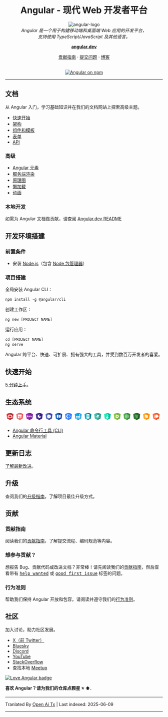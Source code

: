 <h1 align="center">Angular - 现代 Web 开发者平台</h1>

<p align="center">
  <img src="https://raw.githubusercontent.com/angular/angular/main/adev/src/assets/images/press-kit/angular_icon_gradient.gif" alt="angular-logo" width="120px" height="120px"/>
  <br>
  <em>Angular 是一个用于构建移动端和桌面端 Web 应用的开发平台，
    <br> 支持使用 TypeScript/JavaScript 及其他语言。</em>
  <br>
</p>

<p align="center">
  <a href="https://angular.dev/"><strong>angular.dev</strong></a>
  <br>
</p>

<p align="center">
  <a href="CONTRIBUTING.md">贡献指南</a>
  ·
  <a href="https://github.com/angular/angular/issues">提交问题</a>
  ·
  <a href="https://blog.angular.dev/">博客</a>
  <br>
  <br>
</p>

<p align="center">
  <a href="https://www.npmjs.com/@angular/core">
    <img src="https://img.shields.io/npm/v/@angular/core.svg?logo=npm&logoColor=fff&label=NPM+package&color=limegreen" alt="Angular on npm" />
  </a>
</p>

<hr>

## 文档

从 Angular 入门，学习基础知识并在我们的文档网站上探索高级主题。

- [快速开始][quickstart]
- [架构][architecture]
- [组件和模板][componentstemplates]
- [表单][forms]
- [API][api]

### 高级

- [Angular 元素][angularelements]
- [服务端渲染][ssr]
- [原理图][schematics]
- [懒加载][lazyloading]
- [动画][animations]

### 本地开发

如需为 Angular 文档做贡献，请查阅 [Angular.dev README](https://raw.githubusercontent.com/angular/angular/main/adev/README.md)

## 开发环境搭建

### 前置条件

- 安装 [Node.js]（包含 [Node 包管理器][npm]）

### 项目搭建

全局安装 Angular CLI：

```
npm install -g @angular/cli
```

创建工作区：

```
ng new [PROJECT NAME]
```

运行应用：

```
cd [PROJECT NAME]
ng serve
```

Angular 跨平台、快速、可扩展、拥有强大的工具，并受到数百万开发者的喜爱。

## 快速开始

[5 分钟上手][quickstart]。

## 生态系统

<p>
  <img src="https://raw.githubusercontent.com/angular/angular/main/contributing-docs/images/angular-ecosystem-logos.png" alt="angular ecosystem logos" width="500px" height="auto">
</p>

- [Angular 命令行工具 (CLI)][cli]
- [Angular Material][angularmaterial]

## 更新日志

[了解最新改进][changelog]。

## 升级

查阅我们的[升级指南](https://angular.dev/update-guide/)，了解项目最佳升级方式。

## 贡献

### 贡献指南

阅读我们的[贡献指南][contributing]，了解提交流程、编码规范等内容。

### 想参与贡献？

想报告 Bug、贡献代码或改进文档？非常棒！请先阅读我们的[贡献指南][contributing]，然后查看带有 <kbd>[help wanted](https://github.com/angular/angular/labels/help%20wanted)</kbd> 或 <kbd>[good first issue](https://github.com/angular/angular/labels/good%20first%20issue)</kbd> 标签的问题。

### 行为准则

帮助我们保持 Angular 开放和包容。请阅读并遵守我们的[行为准则][codeofconduct]。

## 社区

加入讨论，助力社区发展。

- [X（前 Twitter）][X (formerly Twitter)]
- [Bluesky][bluesky]
- [Discord][discord]
- [YouTube][youtube]
- [StackOverflow][stackoverflow]
- 查找本地 [Meetup][meetup]

[![Love Angular badge](https://img.shields.io/badge/angular-love-blue?logo=angular&angular=love)](https://www.github.com/angular/angular)

**喜欢 Angular？请为我们的仓库点颗星 :star: :arrow_up:.**

[contributing]: CONTRIBUTING.md
[quickstart]: https://angular.dev/tutorials/learn-angular
[changelog]: CHANGELOG.md
[ng]: https://angular.dev
[documentation]: https://angular.dev/overview
[angularmaterial]: https://material.angular.dev/
[cli]: https://angular.dev/tools/cli
[architecture]: https://angular.dev/essentials
[componentstemplates]: https://angular.dev/tutorials/learn-angular/1-components-in-angular
[forms]: https://angular.dev/tutorials/learn-angular/15-forms
[api]: https://angular.dev/api
[angularelements]: https://angular.dev/guide/elements
[ssr]: https://angular.dev/guide/ssr
[schematics]: https://angular.dev/tools/cli/schematics
[lazyloading]: https://angular.dev/guide/ngmodules/lazy-loading
[node.js]: https://nodejs.org/
[npm]: https://www.npmjs.com/get-npm
[codeofconduct]: CODE_OF_CONDUCT.md
[X (formerly Twitter)]: https://www.twitter.com/angular
[bluesky]: https://bsky.app/profile/angular.dev
[discord]: https://discord.gg/angular
[stackoverflow]: https://stackoverflow.com/questions/tagged/angular
[youtube]: https://youtube.com/angular
[meetup]: https://www.meetup.com/find/?keywords=angular
[animations]: https://angular.dev/guide/animations


---


Tranlated By [Open Ai Tx](https://github.com/OpenAiTx/OpenAiTx) | Last indexed: 2025-06-09


---